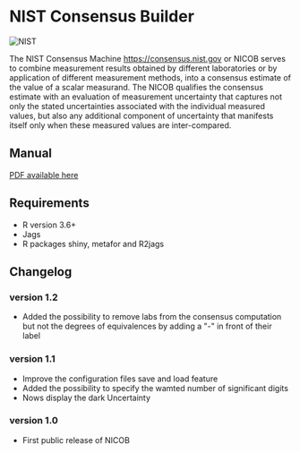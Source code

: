 # NIST Consensus Builder
![NIST](https://nccoe.nist.gov/sites/all/themes/custom/nccoe2x/asset/img/NIST_logo.svg)

 The NIST Consensus Machine https://consensus.nist.gov  or NICOB
 serves to combine measurement results obtained by different laboratories or by application of different measurement methods, into a consensus estimate of the value of a scalar measurand. The NICOB qualifies the consensus estimate with an evaluation of measurement uncertainty that captures not only the stated uncertainties associated with the individual measured values, but also any additional component of uncertainty that manifests itself only when these measured values are inter-compared.


## Manual
[PDF available here](https://consensus.nist.gov/app_direct/nicob/NISTConsensusBuilder-UserManual.pdf)

## Requirements
* R version 3.6+
* Jags
* R packages shiny, metafor and R2jags

## Changelog
### version 1.2
 - Added the possibility to remove labs from the consensus computation but not the degrees of equivalences by adding a "-" in front of their label

### version 1.1
  - Improve the configuration files save and load feature
  - Added the possibility to specify the wamted number of significant digits
  - Nows display the dark Uncertainty

### version 1.0
  - First public release of NICOB
